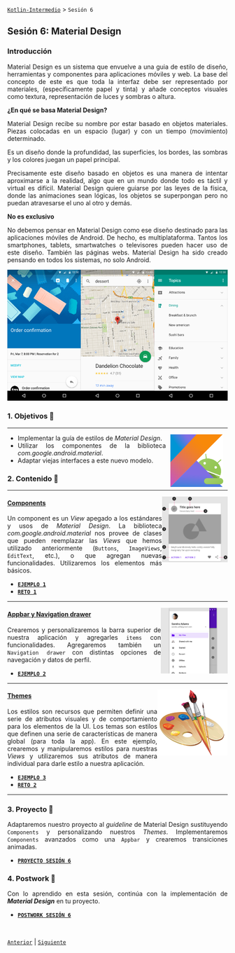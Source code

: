 [`Kotlin-Intermedio`](../Readme.md) > `Sesión 6`


## Sesión 6: Material Design

<div style="text-align: justify;">
  
  
  
### Introducción

Material Design es un sistema que envuelve a una guia de estilo de diseño, herramientas y componentes para aplicaciones móviles y web. La base del concepto de este es que toda la interfaz debe ser representado por materiales, (específicamente papel y tinta) y añade conceptos visuales como textura, representación de luces y sombras o altura.

**¿En qué se basa Material Design?**

Material Design recibe su nombre por estar basado en objetos materiales. Piezas colocadas en un espacio (lugar) y con un tiempo (movimiento) determinado.

Es un diseño donde la profundidad, las superficies, los bordes, las sombras y los colores juegan un papel principal.

Precisamente este diseño basado en objetos es una manera de intentar aproximarse a la realidad, algo que en un mundo donde todo es táctil y virtual es difícil. Material Design quiere guiarse por las leyes de la física, donde las animaciones sean lógicas, los objetos se superpongan pero no puedan atravesarse el uno al otro y demás.

**No es exclusivo**

No debemos pensar en Material Design como ese diseño destinado para las aplicaciones móviles de Android. De hecho, es multiplataforma. Tantos los smartphones, tablets, smartwatches o televisores pueden hacer uso de este diseño. También las páginas webs. Material Design ha sido creado pensando en todos los sistemas, no solo Android.

<img src="../images/md.jpg" >

### 1. Objetivos :dart: 

---

<img src="../images/android-kotlin.png" align="right" height="120" hspace="10">

- Implementar la guía de estilos de _Material Design_.
- Utilizar los componentes de la biblioteca  _com.google.android.material_.
- Adaptar viejas interfaces a este nuevo modelo.


### 2. Contenido :blue_book:

---

<img src="images/card.png" align="right" height="150"> 

#### <ins>Components</ins>

Un component es un _View_ apegado a los estándares y usos de _Material Design_. La biblioteca  _com.google.android.material_ nos provee de clases que pueden reemplazar las _Views_ que hemos utilizado anteriormente (`Buttons`, `ImageViews`, `EditText`, etc.), o que agregan nuevas funcionalidades. Utilizaremos los elementos más básicos.

- [**`EJEMPLO 1`**](Ejemplo-01/Readme.md)
- [**`RETO 1`**](Reto-01/Readme.md)

---

<img src="images/navigation-drawer.png" align="right" height="150"> 

#### <ins>Appbar y Navigation drawer</ins>

Crearemos y personalizaremos la barra superior de nuestra aplicación y agregarles `items` con funcionalidades. Agregaremos también un `Navigation drawer` con distintas opciones de navegación y datos de perfil.

- [**`EJEMPLO 2`**](Ejemplo-02/Readme.md)


---

<img src="images/palette.png" align="right" height="150"> 

#### <ins>Themes</ins>

Los estilos son recursos que permiten definir una serie de atributos visuales y de comportamiento para los elementos de la UI. Los temas son estilos que definen una serie de características de manera global (para toda la app). En este ejemplo, crearemos y manipularemos estilos para nuestras _Views_ y utilizaremos sus atributos de manera individual para darle estilo a nuestra aplicación. 
- [**`EJEMPLO 3`**](Ejemplo-03/Readme.md)
- [**`RETO 2`**](Reto-02/Readme.md)

---


### 3. Proyecto :hammer:

Adaptaremos nuestro proyecto al _guideline_ de Material Design sustituyendo `Components` y personalizando nuestros _Themes_. Implementaremos `Components` avanzados como una `Appbar` y crearemos transiciones animadas.

- [**`PROYECTO SESIÓN 6`**](Proyecto/Readme.md)

### 4. Postwork :memo:

Con lo aprendido en esta sesión, continúa con la implementación de ___Material Design___ en tu proyecto.

- [**`POSTWORK SESIÓN 6`**](Postwork/Readme.md)

<br/>

[`Anterior`](../Sesion-05/Readme.md) | [`Siguiente`](../Sesion-07/Readme.md)      

</div>

